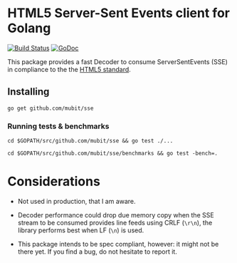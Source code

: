 # HTML5 Server-Sent Events client for Golang

[![Build Status](https://travis-ci.org/mubit/sse.svg?branch=master)](https://travis-ci.org/mubit/sse)
[![GoDoc](https://godoc.org/github.com/mubit/sse?status.svg)](https://godoc.org/github.com/mubit/sse)

This package provides a fast Decoder to consume ServerSentEvents (SSE) in
compliance to the the [HTML5 standard](https://html.spec.whatwg.org/multipage/comms.html).

## Installing

`go get github.com/mubit/sse`

### Running tests & benchmarks

`cd $GOPATH/src/github.com/mubit/sse && go test ./...`

`cd $GOPATH/src/github.com/mubit/sse/benchmarks && go test -bench=.`

# Considerations

- Not used in production, that I am aware.

- Decoder performance could drop due memory copy when the SSE stream
to be consumed provides line feeds using CRLF (`\r\n`), the library
performs best when LF (`\n`) is used.

- This package intends to be spec compliant, however: it might not be
there yet. If you find a bug, do not hesitate to report it.
